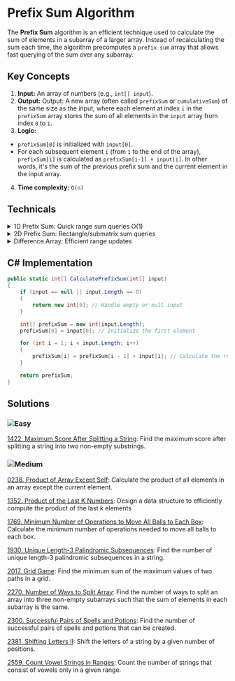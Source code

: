 # Prefix Sum Algorithm

The **Prefix Sum** algorithm is an efficient technique used to calculate the sum of elements in a subarray of a larger array. Instead of recalculating the sum each time, the algorithm precomputes a `prefix sum` array that allows fast querying of the sum over any subarray.

## Key Concepts

1. **Input:** An array of numbers (e.g., `int[] input`). 
2. **Output:** Output: A new array (often called `prefixSum` or `cumulativeSum`) of the same size as the input, where each element at index `i` in the `prefixSum` array stores the sum of all elements in the `input` array from index `0` to `i`.
3. **Logic:**  
  - `prefixSum[0]` is initialized with `input[0]`.
  - For each subsequent element `i` (from `1` to the end of the array),` prefixSum[i]` is calculated as `prefixSum[i-1] + input[i]`. In other words, it's the sum of the previous prefix sum and the current element in the input array.
4. **Time complexity:** `O(n)`

## Technicals

<details>
  <summary>1D Prefix Sum: Quick range sum queries O(1)</summary>

````csharp
// Mảng gốc:    [1, 2, 3, 4, 5]
// Prefix Sum:   [1, 3, 6, 10, 15]

public int[] Build1DPrefixSum(int[] arr) {
    int n = arr.Length;
    int[] prefix = new int[n];
    prefix[0] = arr[0];
    
    for(int i = 1; i < n; i++) {
        prefix[i] = prefix[i-1] + arr[i];
    }
    return prefix;
}

// Get sum of range [1,3]: prefix[3] - prefix[0] = 10 - 1 = 9 (2+3+4)

````

</details>

<details>
  <summary>2D Prefix Sum: Rectangle/submatrix sum queries</summary>

````csharp
// Ma trận gốc:
// 1 2 3
// 4 5 6
// 7 8 9

// Prefix Sum Matrix:
// [1,  3,  6 ]
// [5,  12, 21]
// [12, 27, 45]

public int[,] Build2DPrefixSum(int[,] matrix) {
    int n = matrix.GetLength(0);
    int m = matrix.GetLength(1);
    int[,] prefix = new int[n,m];
    
    // Copy phần tử đầu tiên
    prefix[0,0] = matrix[0,0];
    
    // Điền hàng đầu tiên
    for(int j = 1; j < m; j++)
        prefix[0,j] = prefix[0,j-1] + matrix[0,j];
        
    // Điền cột đầu tiên
    for(int i = 1; i < n; i++)
        prefix[i,0] = prefix[i-1,0] + matrix[i,0];
        
    // Điền phần còn lại
    for(int i = 1; i < n; i++) {
        for(int j = 1; j < m; j++) {
            prefix[i,j] = prefix[i-1,j] + prefix[i,j-1] 
                         - prefix[i-1,j-1] + matrix[i,j];
        }
    }
    return prefix;
}
````

</details>

<details>
  <summary>Difference Array: Efficient range updates</summary>

````csharp
public int[] BuildDifferenceArray(int[] arr) {
    // Original Array: [1, 2, 3, 4, 5]
    // Difference:     [1, 1, 1, 1, 1, 0]
    // Each element shows the difference between consecutive elements
    int n = arr.Length;
    int[] diff = new int[n + 1];
    
    diff[0] = arr[0];
    for(int i = 1; i < n; i++) {
        diff[i] = arr[i] - arr[i-1];
    }
    return diff;
}
````

</details>


## C# Implementation

```csharp
public static int[] CalculatePrefixSum(int[] input)
{
    if (input == null || input.Length == 0)
    {
        return new int[0]; // Handle empty or null input
    }

    int[] prefixSum = new int[input.Length];
    prefixSum[0] = input[0]; // Initialize the first element

    for (int i = 1; i < input.Length; i++)
    {
        prefixSum[i] = prefixSum[i - 1] + input[i]; // Calculate the running sum
    }

    return prefixSum;
}
```
## Solutions

### ![Easy](https://img.shields.io/badge/Easy-46c6c2)

[1422. Maximum Score After Splitting a String](https://github.com/vahtyah/LeetCodeSolutions/tree/main/Prefix%20Sum/1422.%20Maximum%20Score%20After%20Splitting%20a%20String): Find the maximum score after splitting a string into two non-empty substrings.

### ![Medium](https://img.shields.io/badge/Medium-fac31d)

[0238. Product of Array Except Self](/Prefix%20Sum%2F0238.%20Product%20of%20Array%20Except%20Self): Calculate the product of all elements in an array except the current element.

[1352. Product of the Last K Numbers](/Prefix%20Sum%2F1352.%20Product%20of%20the%20Last%20K%20Numbers): Design a data structure to efficiently compute the product of the last k elements

[1769. Minimum Number of Operations to Move All Balls to Each Box](https://github.com/vahtyah/LeetCodeSolutions/tree/main/Prefix%20Sum/1769.%20Minimum%20Number%20of%20Operations%20to%20Move%20All%20Balls%20to%20Each%20Box): Calculate the minimum number of operations needed to move all balls to each box.

[1930. Unique Length-3 Palindromic Subsequences](https://github.com/vahtyah/LeetCodeSolutions/tree/main/Prefix%20Sum%2F1930.%20Unique%20Length-3%20Palindromic%20Subsequences): Find the number of unique length-3 palindromic subsequences in a string.

[2017. Grid Game](https://github.com/vahtyah/LeetCodeSolutions/tree/main/Prefix%20Sum/2017.%20Grid%20Game): Find the minimum sum of the maximum values of two paths in a grid.

[2270. Number of Ways to Split Array](https://github.com/vahtyah/LeetCodeSolutions/tree/main/Prefix%20Sum/2270.%20Number%20of%20Ways%20to%20Split%20Array): Find the number of ways to split an array into three non-empty subarrays such that the sum of elements in each subarray is the same.

[2300. Successful Pairs of Spells and Potions](https://github.com/vahtyah/LeetCodeSolutions/tree/main/Prefix%20Sum/2300.%20Successful%20Pairs%20of%20Spells%20and%20Potions): Find the number of successful pairs of spells and potions that can be created.

[2381. Shifting Letters II](https://github.com/vahtyah/LeetCodeSolutions/tree/main/Prefix%20Sum/2381.%20Shifting%20Letters%20II): Shift the letters of a string by a given number of positions.

[2559. Count Vowel Strings in Ranges](https://github.com/vahtyah/LeetCodeSolutions/tree/main/Prefix%20Sum/2559.%20Count%20Vowel%20Strings%20in%20Ranges): Count the number of strings that consist of vowels only in a given range.

